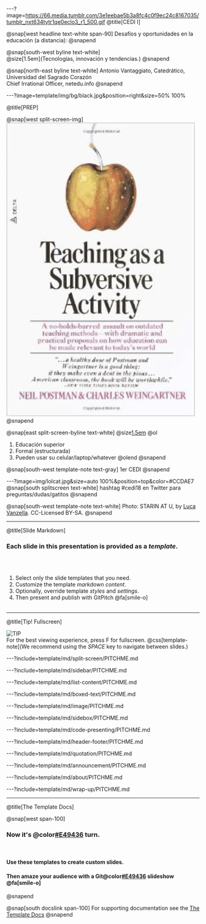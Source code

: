 ---?image=https://66.media.tumblr.com/3e1eebae5b3a8fc4c0f9ec24c8167035/tumblr_nxt634tytr1qe0eclo3_r1_500.gif
@title[CEDI I]

@snap[west headline text-white span-90]
Desafíos y oportunidades en la educación (a distancia):
@snapend

@snap[south-west byline  text-white]
</br>@size[1.5em](Tecnologías, innovación y tendencias.)
@snapend

@snap[north-east byline  text-white]
Antonio Vantaggiato, Catedrático, Universidad del Sagrado Corazón
</br>Chief Irrational Officer, netedu.info
@snapend

---?image=template/img/bg/black.jpg&position=right&size=50% 100%

@title[PREP]

@snap[west split-screen-img]
![DEVELOPER](img/postman.png)
@snapend

@snap[east split-screen-byline text-white]
@size[1.5em](PREP)
@ol
1. Educación superior
1. Formal (estructurada)
1. Pueden usar su celular/laptop/whatever
@olend
@snapend


@snap[south-west template-note text-gray]
1er CEDI 
@snapend

---?image=img/lolcat.jpg&size=auto 100%&position=top&color=#CCDAE7
@snap[south splitscreen text-white]
hashtag #cedi18 en Twitter para preguntas/dudas/gatitos
@snapend

@snap[south-west template-note text-white]
Photo: STARIN AT U, by [Luca Vanzella](https://www.flickr.com/photos/vanz/). CC-Licensed BY-SA.
@snapend

---
@title[Slide Markdown]

### Each slide in this presentation is provided as a *template*.

<br><br>

1. Select only the slide templates that you need.
1. Customize the template _markdown content_.
1. Optionally, override template _styles_ and _settings_.
1. Then present and publish with GitPitch @fa[smile-o]
<br><br>


---
@title[Tip! Fullscreen]

![TIP](template/img/tip.png)
<br>
For the best viewing experience, press F for fullscreen.
@css[template-note](We recommend using the *SPACE* key to navigate between slides.)

---?include=template/md/split-screen/PITCHME.md

---?include=template/md/sidebar/PITCHME.md

---?include=template/md/list-content/PITCHME.md

---?include=template/md/boxed-text/PITCHME.md

---?include=template/md/image/PITCHME.md

---?include=template/md/sidebox/PITCHME.md

---?include=template/md/code-presenting/PITCHME.md

---?include=template/md/header-footer/PITCHME.md

---?include=template/md/quotation/PITCHME.md

---?include=template/md/announcement/PITCHME.md

---?include=template/md/about/PITCHME.md

---?include=template/md/wrap-up/PITCHME.md

---
@title[The Template Docs]

@snap[west span-100]
### **Now it's @color[#E49436](your) turn.**

<br>

#### Use these templates to create custom slides.
#### **Then amaze your audience with a Git@color[#E49436](Pitch) slideshow @fa[smile-o]**
@snapend

@snap[south docslink span-100]
For supporting documentation see the [The Template Docs](https://gitpitch.com/docs/the-template)
@snapend
